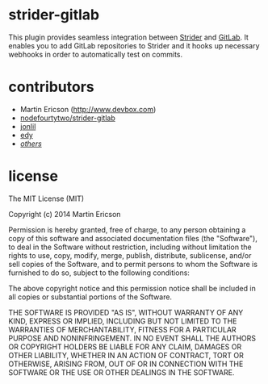 strider-gitlab
==============
This plugin provides seamless integration between [Strider](https://github.com/Strider-CD/strider) and [GitLab](https://github.com/gitlabhq/gitlabhq). It enables you to add GitLab repositories to Strider and it hooks up necessary webhooks in order to automatically test on commits.

contributors
============
  * Martin Ericson (http://www.devbox.com)
  * [nodefourtytwo/strider-gitlab](https://github.com/nodefourtytwo/strider-gitlab)
  * [jonlil](https://github.com/jonlil)
  * [edy](https://github.com/edy)
  * [*others*](https://github.com/Strider-CD/strider-gitlab/graphs/contributors)

license
=======
The MIT License (MIT)

Copyright (c) 2014 Martin Ericson

Permission is hereby granted, free of charge, to any person obtaining a copy
of this software and associated documentation files (the "Software"), to deal
in the Software without restriction, including without limitation the rights
to use, copy, modify, merge, publish, distribute, sublicense, and/or sell
copies of the Software, and to permit persons to whom the Software is
furnished to do so, subject to the following conditions:

The above copyright notice and this permission notice shall be included in all
copies or substantial portions of the Software.

THE SOFTWARE IS PROVIDED "AS IS", WITHOUT WARRANTY OF ANY KIND, EXPRESS OR
IMPLIED, INCLUDING BUT NOT LIMITED TO THE WARRANTIES OF MERCHANTABILITY,
FITNESS FOR A PARTICULAR PURPOSE AND NONINFRINGEMENT. IN NO EVENT SHALL THE
AUTHORS OR COPYRIGHT HOLDERS BE LIABLE FOR ANY CLAIM, DAMAGES OR OTHER
LIABILITY, WHETHER IN AN ACTION OF CONTRACT, TORT OR OTHERWISE, ARISING FROM,
OUT OF OR IN CONNECTION WITH THE SOFTWARE OR THE USE OR OTHER DEALINGS IN THE
SOFTWARE.
